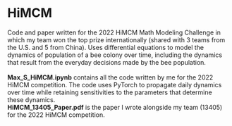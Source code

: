# HiMCM
Code and paper written for the 2022 HiMCM Math Modeling Challenge in which my team won the top prize internationally (shared with 3 teams from the U.S. and 5 from China). Uses differential equations to model the dynamics of population of a bee colony over time, including the dynamics that result from the everyday decisions made by the bee population.
<br> <br>
**Max_S_HiMCM.ipynb** contains all the code written by me for the 2022 HiMCM competition. The code uses PyTorch to propagate daily dynamics over time while retaining sensitivities to the parameters that determine these dynamics.<br>
**HiMCM_13405_Paper.pdf** is the paper I wrote alongside my team (13405) for the 2022 HiMCM competition.
